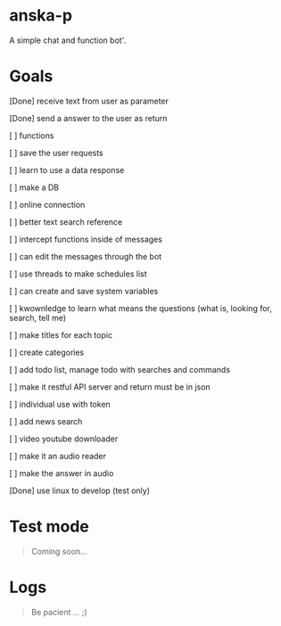 # anska-p
A simple chat and function bot'.

# Goals
 [Done] receive text from user as parameter
 
 [Done] send a answer to the user as return 
 
 [ ] functions
 
 [ ] save the user requests
 
 [ ] learn to use a data response
 
 [ ] make a DB
 
 [ ] online connection
 
 [ ] better text search reference
  
 [ ] intercept functions inside of messages
 
 [ ] can edit the messages through the bot
 
 [ ] use threads to make schedules list
 
 [ ] can create and save system variables
 
 [ ] kwownledge to learn what means the questions  (what is, looking for, search, tell me)
 
 [ ] make titles for each topic
 
 [ ] create categories
 
 [ ] add todo list, manage todo with searches and commands
 
 [ ] make it restful API server and return must be in json
 
 [ ] individual use with token
 
 [ ] add news search
 
 [ ] video youtube downloader
 
 [ ] make it an audio reader
 
 [ ] make the answer in audio
 
 [Done] use linux to develop (test only)
 
 # Test mode
 
 > Coming soon...
 
 # Logs
 
 > Be pacient ... ;)
